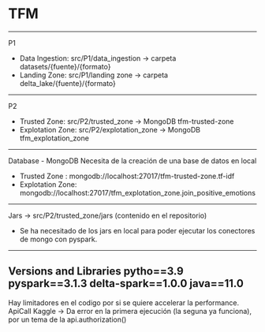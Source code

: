 # TFM
---------------------------
P1
- Data Ingestion: src/P1/data_ingestion  -> carpeta datasets/{fuente}/{formato}
- Landing Zone: src/P1/landing zone  -> carpeta delta_lake/{fuente}/{formato}
---------------------------
P2
- Trusted Zone: src/P2/trusted_zone -> MongoDB tfm-trusted-zone
- Explotation Zone: src/P2/explotation_zone -> MongoDB tfm_explotation_zone
----------------------------
Database - MongoDB 
Necesita de la creación de una base de datos en local
- Trusted Zone : mongodb://localhost:27017/tfm-trusted-zone.tf-idf
- Explotation Zone: mongodb://localhost:27017/tfm_explotation_zone.join_positive_emotions
----------------------------
Jars -> src/P2/trusted_zone/jars (contenido en el repositorio)
- Se ha necesitado de los jars en local para poder ejecutar los conectores de mongo con pyspark.
----------------------------
Versions and Libraries
pytho==3.9
pyspark==3.1.3
delta-spark==1.0.0
java==11.0 
-----------------------------
Hay limitadores en el codigo por si se quiere accelerar la performance.
ApiCall Kaggle -> Da error en la primera ejecución (la seguna ya funciona), por un tema de la api.authorization()